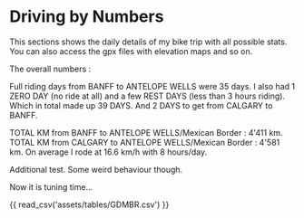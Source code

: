 # Driving by Numbers

This sections shows the daily details of my bike trip with all possible stats. You can also access the gpx files with elevation maps and so on.

The overall numbers :

Full riding days from BANFF to ANTELOPE WELLS were 35 days.
I also had 1 ZERO DAY (no ride at all) and a few REST DAYS (less than 3 hours riding). Which in total made up 39 DAYS. And 2 DAYS to get from CALGARY to BANFF. 

TOTAL KM from BANFF to ANTELOPE WELLS/Mexican Border : 4'411 km.
TOTAL KM from CALGARY to ANTELOPE WELLS/Mexican Border : 4'581 km.
On average I rode at 16.6 km/h with 8 hours/day.

<script> src = "javascripts/tabulator.js"; </script>

<div id="example-table"></div>

Additional test. Some weird behaviour though.

<div id="checkerboard-table"></div>

Now it is tuning time...

<div id="GDMBR"></div>

{{ read_csv('assets/tables/GDMBR.csv') }}

